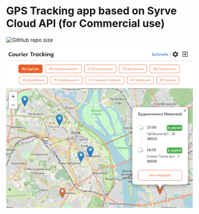 # GPS Tracking app based on Syrve Cloud API (for Commercial use)

![GitHub repo size](https://img.shields.io/github/repo-size/p-butovets/radar-fullstack)

![screenshot](https://github.com/p-butovets/radar-fullstack/blob/master/Screenshot.png?raw=true)
